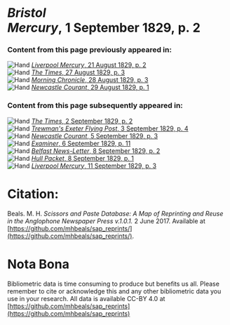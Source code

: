 # *Bristol Mercury*, 1 September 1829, p. 2  
  
### Content from this page previously appeared in:  
![Hand](http://scissorsandpaste.net/wp-content/uploads/2017/06/smallhandpointer.png) [*Liverpool Mercury*, 21 August 1829, p. 2](https://mhbeals.github.io/sap_html/Liverpool-Mercury/Liverpool-Mercury-21-August-1829-p-2)  
![Hand](http://scissorsandpaste.net/wp-content/uploads/2017/06/smallhandpointer.png) [*The Times*, 27 August 1829, p. 3](https://mhbeals.github.io/sap_html/The-Times/The-Times-27-August-1829-p-3)  
![Hand](http://scissorsandpaste.net/wp-content/uploads/2017/06/smallhandpointer.png) [*Morning Chronicle*, 28 August 1829, p. 3](https://mhbeals.github.io/sap_html/Morning-Chronicle/Morning-Chronicle-28-August-1829-p-3)  
![Hand](http://scissorsandpaste.net/wp-content/uploads/2017/06/smallhandpointer.png) [*Newcastle Courant*, 29 August 1829, p. 1](https://mhbeals.github.io/sap_html/Newcastle-Courant/Newcastle-Courant-29-August-1829-p-1)  
  
### Content from this page subsequently appeared in:  
![Hand](http://scissorsandpaste.net/wp-content/uploads/2017/06/smallhandpointer.png) [*The Times*, 2 September 1829, p. 2](https://mhbeals.github.io/sap_html/The-Times/The-Times-2-September-1829-p-2)  
![Hand](http://scissorsandpaste.net/wp-content/uploads/2017/06/smallhandpointer.png) [*Trewman's Exeter Flying Post*, 3 September 1829, p. 4](https://mhbeals.github.io/sap_html/Trewman's-Exeter-Flying-Post/Trewman's-Exeter-Flying-Post-3-September-1829-p-4)  
![Hand](http://scissorsandpaste.net/wp-content/uploads/2017/06/smallhandpointer.png) [*Newcastle Courant*, 5 September 1829, p. 3](https://mhbeals.github.io/sap_html/Newcastle-Courant/Newcastle-Courant-5-September-1829-p-3)  
![Hand](http://scissorsandpaste.net/wp-content/uploads/2017/06/smallhandpointer.png) [*Examiner*, 6 September 1829, p. 11](https://mhbeals.github.io/sap_html/Examiner/Examiner-6-September-1829-p-11)  
![Hand](http://scissorsandpaste.net/wp-content/uploads/2017/06/smallhandpointer.png) [*Belfast News-Letter*, 8 September 1829, p. 2](https://mhbeals.github.io/sap_html/Belfast-News-Letter/Belfast-News-Letter-8-September-1829-p-2)  
![Hand](http://scissorsandpaste.net/wp-content/uploads/2017/06/smallhandpointer.png) [*Hull Packet*, 8 September 1829, p. 1](https://mhbeals.github.io/sap_html/Hull-Packet/Hull-Packet-8-September-1829-p-1)  
![Hand](http://scissorsandpaste.net/wp-content/uploads/2017/06/smallhandpointer.png) [*Liverpool Mercury*, 11 September 1829, p. 3](https://mhbeals.github.io/sap_html/Liverpool-Mercury/Liverpool-Mercury-11-September-1829-p-3)  


# Citation: 

Beals. M. H. *Scissors and Paste Database: A Map of Reprinting and Reuse in the Anglophone Newspaper Press v.1.0.1.* 2 June 2017. Available at [https://github.com/mhbeals/sap_reprints/](https://github.com/mhbeals/sap_reprints/). 

# Nota Bona

Bibliometric data is time consuming to produce but benefits us all. Please remember to cite or acknowledge this and any other bibliometric data you use in your research. All data is available CC-BY 4.0 at [https://github.com/mhbeals/sap_reprints](https://github.com/mhbeals/sap_reprints)